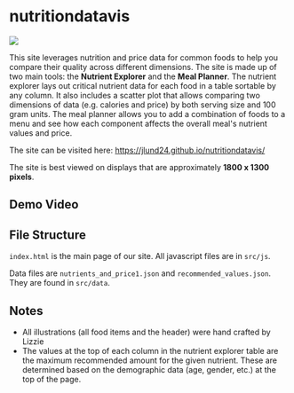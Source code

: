 # nutritiondatavis
![](https://jlund24.github.io/nutritiondatavis/src/assets/header.svg)

This site leverages nutrition and price data for common foods to help you compare their quality across different dimensions. The site is made up of two main tools: the **Nutrient Explorer** and the **Meal Planner**. The nutrient explorer lays out critical nutrient data for each food in a table sortable by any column. It also includes a scatter plot that allows comparing two dimensions of data (e.g. calories and price) by both serving size and 100 gram units. The meal planner allows you to add a combination of foods to a menu and see how each component affects the overall meal's nutrient values and price.

The site can be visited here: https://jlund24.github.io/nutritiondatavis/

The site is best viewed on displays that are approximately **1800 x 1300 pixels**.

## Demo Video


## File Structure
`index.html` is the main page of our site. All javascript files are in `src/js`.

Data files are `nutrients_and_price1.json` and `recommended_values.json`. They are found in `src/data`.

## Notes
* All illustrations (all food items and the header) were hand crafted by Lizzie
* The values at the top of each column in the nutrient explorer table are the maximum recommended amount for the given nutrient. These are determined based on the demographic  data (age, gender, etc.) at the top of the page.
